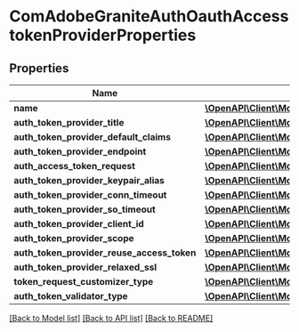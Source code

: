 # ComAdobeGraniteAuthOauthAccesstokenProviderProperties

## Properties
Name | Type | Description | Notes
------------ | ------------- | ------------- | -------------
**name** | [**\OpenAPI\Client\Model\ConfigNodePropertyString**](ConfigNodePropertyString.md) |  | [optional] 
**auth_token_provider_title** | [**\OpenAPI\Client\Model\ConfigNodePropertyString**](ConfigNodePropertyString.md) |  | [optional] 
**auth_token_provider_default_claims** | [**\OpenAPI\Client\Model\ConfigNodePropertyArray**](ConfigNodePropertyArray.md) |  | [optional] 
**auth_token_provider_endpoint** | [**\OpenAPI\Client\Model\ConfigNodePropertyString**](ConfigNodePropertyString.md) |  | [optional] 
**auth_access_token_request** | [**\OpenAPI\Client\Model\ConfigNodePropertyString**](ConfigNodePropertyString.md) |  | [optional] 
**auth_token_provider_keypair_alias** | [**\OpenAPI\Client\Model\ConfigNodePropertyString**](ConfigNodePropertyString.md) |  | [optional] 
**auth_token_provider_conn_timeout** | [**\OpenAPI\Client\Model\ConfigNodePropertyInteger**](ConfigNodePropertyInteger.md) |  | [optional] 
**auth_token_provider_so_timeout** | [**\OpenAPI\Client\Model\ConfigNodePropertyInteger**](ConfigNodePropertyInteger.md) |  | [optional] 
**auth_token_provider_client_id** | [**\OpenAPI\Client\Model\ConfigNodePropertyString**](ConfigNodePropertyString.md) |  | [optional] 
**auth_token_provider_scope** | [**\OpenAPI\Client\Model\ConfigNodePropertyString**](ConfigNodePropertyString.md) |  | [optional] 
**auth_token_provider_reuse_access_token** | [**\OpenAPI\Client\Model\ConfigNodePropertyBoolean**](ConfigNodePropertyBoolean.md) |  | [optional] 
**auth_token_provider_relaxed_ssl** | [**\OpenAPI\Client\Model\ConfigNodePropertyBoolean**](ConfigNodePropertyBoolean.md) |  | [optional] 
**token_request_customizer_type** | [**\OpenAPI\Client\Model\ConfigNodePropertyString**](ConfigNodePropertyString.md) |  | [optional] 
**auth_token_validator_type** | [**\OpenAPI\Client\Model\ConfigNodePropertyString**](ConfigNodePropertyString.md) |  | [optional] 

[[Back to Model list]](../README.md#documentation-for-models) [[Back to API list]](../README.md#documentation-for-api-endpoints) [[Back to README]](../README.md)


